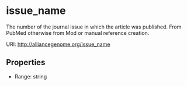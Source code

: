 # issue_name

The number of the journal issue in which the article was published. From PubMed otherwise from Mod or manual reference creation.

URI: http://alliancegenome.org/issue_name



<!-- no inheritance hierarchy -->


## Properties

 * Range: string


